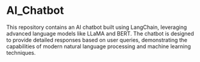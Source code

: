 # AI_Chatbot
This repository contains an AI chatbot built using LangChain, leveraging advanced language models like LLaMA and BERT. The chatbot is designed to provide detailed responses based on user queries, demonstrating the capabilities of modern natural language processing and machine learning techniques.
